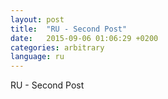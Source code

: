 ```yaml
---
layout: post
title:  "RU - Second Post"
date:   2015-09-06 01:06:29 +0200
categories: arbitrary
language: ru
---
```

RU - Second Post
